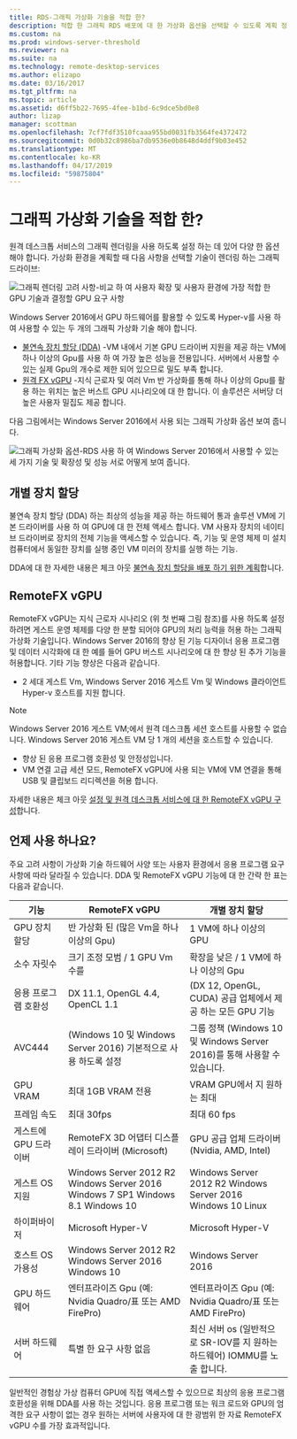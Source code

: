 ```yaml
---
title: RDS-그래픽 가상화 기술을 적합 한?
description: 적합 한 그래픽 RDS 배포에 대 한 가상화 옵션을 선택할 수 있도록 계획 정보입니다.
ms.custom: na
ms.prod: windows-server-threshold
ms.reviewer: na
ms.suite: na
ms.technology: remote-desktop-services
ms.author: elizapo
ms.date: 03/16/2017
ms.tgt_pltfrm: na
ms.topic: article
ms.assetid: d6ff5b22-7695-4fee-b1bd-6c9dce5bd0e8
author: lizap
manager: scottman
ms.openlocfilehash: 7cf7fdf3510fcaaa955bd0031fb3564fe4372472
ms.sourcegitcommit: 0d0b32c8986ba7db9536e0b8648d4ddf9b03e452
ms.translationtype: MT
ms.contentlocale: ko-KR
ms.lasthandoff: 04/17/2019
ms.locfileid: "59875804"
---
```

# <a name="which-graphics-virtualization-technology-is-right-for-you"></a>그래픽 가상화 기술을 적합 한?

원격 데스크톱 서비스의 그래픽 렌더링을 사용 하도록 설정 하는 데 있어 다양 한 옵션 해야 합니다. 가상화 환경을 계획할 때 다음 사항을 선택할 기술이 렌더링 하는 그래픽 드라이브:

![그래픽 렌더링 고려 사항-비교 하 여 사용자 확장 및 사용자 환경에 가장 적합 한 GPU 기술과 결정할 GPU 요구 사항](media/rds-gpu.png)

Windows Server 2016에서 GPU 하드웨어를 활용할 수 있도록 Hyper-v를 사용 하 여 사용할 수 있는 두 개의 그래픽 가상화 기술 해야 합니다.

- [불연속 장치 할당 (DDA)](#discrete-device-assignment) -VM 내에서 기본 GPU 드라이버 지원을 제공 하는 VM에 하나 이상의 Gpu를 사용 하 여 가장 높은 성능을 전용입니다. 서버에서 사용할 수 있는 실제 Gpu의 개수로 제한 되어 있으므로 밀도 부족 합니다. 
- [원격 FX vGPU](#remotefx-vgpu) -지식 근로자 및 여러 Vm 반 가상화를 통해 하나 이상의 Gpu를 활용 하는 위치는 높은 버스트 GPU 시나리오에 대 한 합니다. 이 솔루션은 서버당 더 높은 사용자 밀집도 제공 합니다.

다음 그림에서는 Windows Server 2016에서 사용 되는 그래픽 가상화 옵션 보여 줍니다.

![그래픽 가상화 옵션-RDS 사용 하 여 Windows Server 2016에서 사용할 수 있는 세 가지 기술 및 확장성 및 성능 서로 어떻게 보여 줍니다.](media/rds-graphics-virtualization.png)

## <a name="discrete-device-assignment"></a>개별 장치 할당
불연속 장치 할당 (DDA) 하는 최상의 성능을 제공 하는 하드웨어 통과 솔루션 VM에 기본 드라이버를 사용 하 여 GPU에 대 한 전체 액세스 합니다. VM 사용자 장치의 네이티브 드라이버로 장치의 전체 기능을 액세스할 수 있습니다. 즉, 기능 및 운영 체제 미 설치 컴퓨터에서 동일한 장치를 실행 중인 VM 미러의 장치를 실행 하는 기능.

DDA에 대 한 자세한 내용은 체크 아웃 [불연속 장치 할당을 배포 하기 위한 계획](../../virtualization/hyper-v/plan/plan-for-deploying-devices-using-discrete-device-assignment.md)합니다.

## <a name="remotefx-vgpu"></a>RemoteFX vGPU 
RemoteFX vGPU는 지식 근로자 시나리오 (위 첫 번째 그림 참조)를 사용 하도록 설정 하려면 게스트 운영 체제를 다양 한 분할 되어야 GPU의 처리 능력을 허용 하는 그래픽 가상화 기술입니다. Windows Server 2016의 향상 된 기능 디자이너 응용 프로그램 및 데이터 시각화에 대 한 예를 들어 GPU 버스트 시나리오에 대 한 향상 된 추가 기능을 허용합니다. 기타 기능 향상은 다음과 같습니다.

-   2 세대 게스트 Vm, Windows Server 2016 게스트 Vm 및 Windows 클라이언트 Hyper-v 호스트를 지원 합니다.
   >[!NOTE] 
   > Windows Server 2016 게스트 VM;에서 원격 데스크톱 세션 호스트를 사용할 수 없습니다. Windows Server 2016 게스트 VM 당 1 개의 세션을 호스트할 수 있습니다.

-   향상 된 응용 프로그램 호환성 및 안정성입니다.
-   VM 연결 고급 세션 모드, RemoteFX vGPU에 사용 되는 VM에 VM 연결을 통해 USB 및 클립보드 리디렉션을 허용 합니다.

자세한 내용은 체크 아웃 [설정 및 원격 데스크톱 서비스에 대 한 RemoteFX vGPU 구성](rds-remotefx-vgpu.md)합니다.

## <a name="which-should-you-use"></a>언제 사용 하나요?

주요 고려 사항이 가상화 기술 하드웨어 사양 또는 사용자 환경에서 응용 프로그램 요구 사항에 따라 달라질 수 있습니다. DDA 및 RemoteFX vGPU 기능에 대 한 간략 한 표는 다음과 같습니다.

| 기능               | RemoteFX vGPU                                                                       | 개별 장치 할당                                             |
|-----------------------|-------------------------------------------------------------------------------------|------------------------------------------------------------------------|
| GPU 장치 할당 | 반 가상화 된 (많은 Vm을 하나 이상의 Gpu)                                     | 1 VM에 하나 이상의 GPU                                                  |
| 소수 자릿수                 | 크기 조정 모범 / 1 GPU Vm 수를                                                      | 확장을 낮은 / 1 VM에 하나 이상의 Gpu                                     |
| 응용 프로그램 호환성     | DX 11.1, OpenGL 4.4, OpenCL 1.1                                                     | (DX 12, OpenGL, CUDA) 공급 업체에서 제공 하는 모든 GPU 기능          |
| AVC444                | (Windows 10 및 Windows Server 2016) 기본적으로 사용 하도록 설정                             | 그룹 정책 (Windows 10 및 Windows Server 2016)를 통해 사용할 수 있습니다.    |
| GPU VRAM              | 최대 1GB VRAM 전용                                                           | VRAM GPU에서 지 원하는 최대                                        |
| 프레임 속도            | 최대 30fps                                                                         | 최대 60 fps                                                            |
| 게스트에 GPU 드라이버   | RemoteFX 3D 어댑터 디스플레이 드라이버 (Microsoft)                                      | GPU 공급 업체 드라이버 (Nvidia, AMD, Intel)                                 |
| 게스트 OS 지원      |  Windows Server 2012 R2  Windows Server 2016  Windows 7 SP1  Windows 8.1 Windows 10 |  Windows Server 2012 R2  Windows Server 2016  Windows 10 Linux         |
| 하이퍼바이저            | Microsoft Hyper-V                                                                   | Microsoft Hyper-V                                                      |
| 호스트 OS 가용성  |  Windows Server 2012 R2  Windows Server 2016 Windows 10                             | Windows Server 2016                                                    |
| GPU 하드웨어          | 엔터프라이즈 Gpu (예: Nvidia Quadro/표 또는 AMD FirePro)                         | 엔터프라이즈 Gpu (예: Nvidia Quadro/표 또는 AMD FirePro)            |
| 서버 하드웨어       | 특별 한 요구 사항 없음                                                             | 최신 서버 os (일반적으로 SR-IOV를 지 원하는 하드웨어) IOMMU를 노출 합니다. |

일반적인 경험상 가상 컴퓨터 GPU에 직접 액세스할 수 있으므로 최상의 응용 프로그램 호환성을 위해 DDA를 사용 하는 것입니다. 응용 프로그램 또는 워크 로드와 GPU의 엄격한 요구 사항이 없는 경우 원하는 서버에 사용자에 대 한 광범위 한 자료 RemoteFX vGPU 수를 가장 효과적입니다.